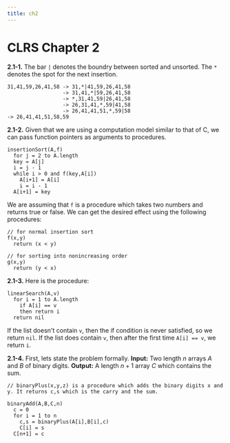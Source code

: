 ```yaml
---
title: ch2
---
```


# CLRS Chapter 2

**2.1-1.** The bar `|` denotes the boundry between sorted and unsorted. The `*` denotes the spot for the next insertion.
```{.algorithm}
31,41,59,26,41,58 -> 31,*|41,59,26,41,58
                  -> 31,41,*|59,26,41,58
                  -> *,31,41,59|26,41,58
                  -> 26,31,41,*,59|41,58
                  -> 26,41,41,51,*,59|58
-> 26,41,41,51,58,59
```

**2.1-2.** Given that we are using a computation model similar to that of C, we can pass function pointers as arguments to procedures.

```{.algorithm}
insertionSort(A,f)
  for j = 2 to A.length
  key = A[j]
  i = j - 1
  while i > 0 and f(key,A[i])
    A[i+1] = A[i]
    i = i - 1
  A[i+1] = key
```
We are assuming that `f` is a procedure which takes two numbers and returns true or false. We can get the desired effect using the following procedures:
```{.algorithm}
// for normal insertion sort
f(x,y)
  return (x < y)
  
// for sorting into nonincreasing order
g(x,y)
  return (y < x)
```

**2.1-3.** Here is the procedure:

```{.algorithm}
linearSearch(A,v)
  for i = 1 to A.length
    if A[i] == v 
    then return i
  return nil
```
If the list doesn\'t contain `v`, then the if condition is never satisfied, so we return `nil`. If the list does contain `v`, then after the first time `A[i] == v`, we return `i`.

**2.1-4.**
First, lets state the problem formally. **Input:** Two length $n$ arrays $A$ and $B$ of binary digits. **Output:** A length $n+1$ array $C$ which contains the sum.
```{.algorithm}
// binaryPlus(x,y,z) is a procedure which adds the binary digits x and y. It returns c,s which is the carry and the sum.

binaryAdd(A,B,C,n)
  c = 0
  for i = 1 to n
    c,s = binaryPlus(A[i],B[i],c)
    C[i] = s
  C[n+1] = c
```
